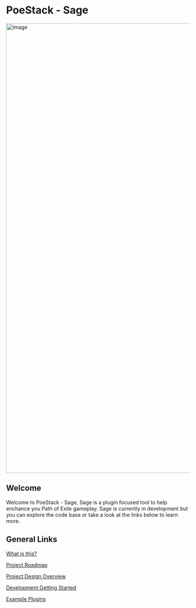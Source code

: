 # PoeStack - Sage

<img width="1228" alt="image" src="https://github.com/PoeStack/poestack-sage/assets/6809142/cb96000f-db2d-466e-aa67-e85d50afb100">

## Welcome
Welcome to PoeStack - Sage, Sage is a plugin focused tool to help enchance you Path of Exile gameplay. Sage is currently in development but you can explore the code base or take a look at the links below to learn more.

## General Links

[What is this?](https://poestack.github.io/poestack-sage/what-is-this.html)

[Project Roadmap](https://poestack.github.io/poestack-sage/road-map.html)

[Project Design Overview](https://poestack.github.io/poestack-sage/project-design-overview.html)

[Development Getting Started](https://poestack.github.io/poestack-sage/development-getting-started.html)

[Example Plugins](https://github.com/PoeStack/poestack-sage/tree/main/src/echo-plugin-examples)
